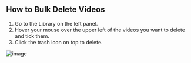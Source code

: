 ## How to Bulk Delete Videos

1. Go to the Library on the left panel.
2. Hover your mouse over the upper left of the videos you want to delete and tick them.
3. Click the trash icon on top to delete.

![image](https://github.com/user-attachments/assets/36d6d482-d916-427f-a0f2-915585a03f6f)

